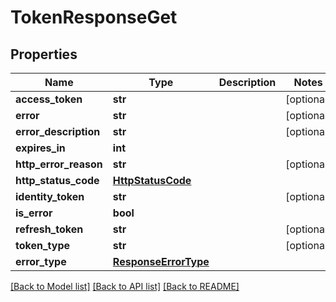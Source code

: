 # TokenResponseGet

## Properties
Name | Type | Description | Notes
------------ | ------------- | ------------- | -------------
**access_token** | **str** |  | [optional] 
**error** | **str** |  | [optional] 
**error_description** | **str** |  | [optional] 
**expires_in** | **int** |  | 
**http_error_reason** | **str** |  | [optional] 
**http_status_code** | [**HttpStatusCode**](HttpStatusCode.md) |  | 
**identity_token** | **str** |  | [optional] 
**is_error** | **bool** |  | 
**refresh_token** | **str** |  | [optional] 
**token_type** | **str** |  | [optional] 
**error_type** | [**ResponseErrorType**](ResponseErrorType.md) |  | 

[[Back to Model list]](../README.md#documentation-for-models) [[Back to API list]](../README.md#documentation-for-api-endpoints) [[Back to README]](../README.md)


